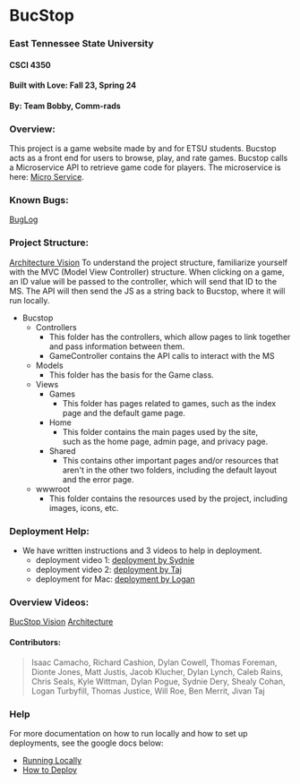 # BucStop
### East Tennessee State University
#### CSCI 4350
#### Built with Love: Fall 23, Spring 24
#### By: Team Bobby, Comm-rads 

### Overview:
This project is a game website made by and for ETSU students. Bucstop acts as a front end for users to browse, play, and rate games. Bucstop calls a Microservice API to retrieve game code for players. The microservice is here: [Micro Service](https://github.com/BucStop-net/GameInfoMicroService_SP24).

### Known Bugs:
[BugLog](https://docs.google.com/document/d/18zQnqhbHpZvoPzhQS3A24BacXtmFW6eH7-32d9fFwlc/edit?usp=sharing)

### Project Structure: 
[Architecture Vision](https://docs.google.com/document/d/1JRDEq0iDyEp96cbt_YUVYm2EnMUxjwyqOOTLxx7t7Fg/edit?usp=sharing) 
To understand the project structure, familiarize yourself with the
MVC (Model View Controller) structure. When clicking on a game, 
an ID value will be passed to the controller, which will send that ID to the MS. The API will then 
send the JS as a string back to Bucstop, where it will run locally.  

* Bucstop
	* Controllers
		* This folder has the controllers, which allow pages to 
			link together and pass information between them.
		* GameController contains the API calls to interact with the MS 
	* Models
		* This folder has the basis for the Game class.
	* Views
		* Games
			* This folder has pages related to games, such as
				the index page and the default game page.
		* Home
			* This folder contains the main pages used by the site, 				
				such as the home page, admin page, and privacy page.
		* Shared 
			* This contains other important pages and/or resources 
				that aren't in the other two folders, including the
				default layout and the error page.
	* wwwroot
		* This folder contains the resources used by the project, 
			including images, icons, etc.
### Deployment Help: 
* We have written instructions and 3 videos to help in deployment. 
	* deployment video 1: [deployment by Sydnie](https://youtu.be/wLctheT-7SE)
	* deployment video 2: [deployment by Taj](https://www.youtube.com/watch?v=HzFFTk4tlOI&t=1041s)
	* deployment for Mac: [deployment by Logan](https://www.youtube.com/watch?v=oK3Olw4wlLs&list=PLLVrCqkyEWa_6qhZhzTfgVTu3WL6ywW2G&index=1)
### Overview Videos:
[BucStop Vision](https://youtu.be/KyqVh7D8oz4)
[Architecture](https://www.youtube.com/watch?v=UBjK1_NDIK0)
#### Contributors:  
> Isaac Camacho, Richard Cashion, Dylan Cowell, Thomas Foreman,
> Dionte Jones, Matt Justis, Jacob Klucher, Dylan Lynch, 
> Caleb Rains, Chris Seals, Kyle Wittman,
> Dylan Pogue, Sydnie Dery, Shealy Cohan, Logan Turbyfill,
> Thomas Justice,  Will Roe, Ben Merrit, Jivan Taj 


### Help
For more documentation on how to run locally and how to set up deployments, see the google docs below:
* [Running Locally](https://docs.google.com/document/d/1gfUpjZNfqWyv1ohUW1IaS8fOhXp0hOx6tFQVXBADa8Q/edit?usp=sharing)
* [How to Deploy](https://docs.google.com/document/d/1MbolrcHgcJCKjInjxEu2orgP7qfAPIBt_-CmevXkIew/edit)
